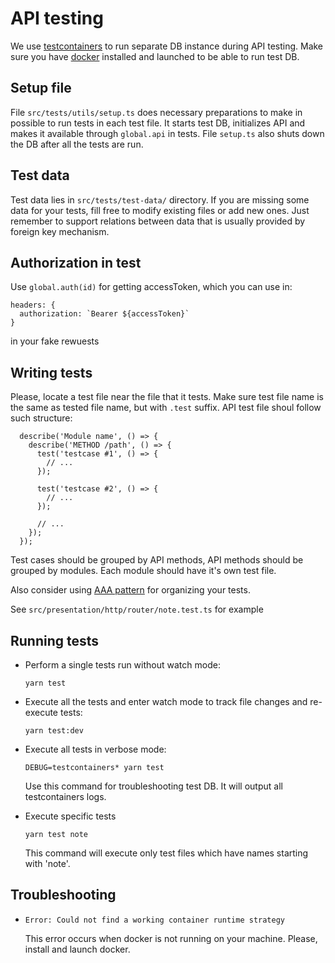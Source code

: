 # API testing

We use [testcontainers](https://testcontainers.com/) to run separate DB instance during API testing. Make sure you have [docker](https://www.docker.com/) installed and launched to be able to run test DB.

## Setup file
File `src/tests/utils/setup.ts` does necessary preparations to make in possible to run tests in each test file. It starts test DB, initializes API and makes it available through `global.api` in tests. File `setup.ts` also shuts down the DB after all the tests are run.

## Test data
Test data lies in `src/tests/test-data/` directory. If you are missing some data for your tests, fill free to modify existing files or add new ones. Just remember to support relations between data that is usually provided by foreign key mechanism.

## Authorization in test
Use `global.auth(id)` for getting accessToken, which you can use in:
```
headers: {
  authorization: `Bearer ${accessToken}`
}  
```
in your fake rewuests

## Writing tests
Please, locate a test file near the file that it tests. Make sure test file name is the same as tested file name, but with `.test` suffix.
API test file shoul follow such structure:
```
  describe('Module name', () => {
    describe('METHOD /path', () => {
      test('testcase #1', () => {
        // ...
      });

      test('testcase #2', () => {
        // ...
      });

      // ...
    });
  });
```

Test cases should be grouped by API methods, API methods should be grouped by modules.
Each module should have it's own test file.

Also consider using [AAA pattern](https://medium.com/@pjbgf/title-testing-code-ocd-and-the-aaa-pattern-df453975ab80) for organizing your tests.

See `src/presentation/http/router/note.test.ts` for example

## Running tests
- Perform a single tests run without watch mode:
  ```
  yarn test
  ```

- Execute all the tests and enter watch mode to track file changes and re-execute tests:

  ```
  yarn test:dev
  ```

- Execute all tests in verbose mode:
  ```
  DEBUG=testcontainers* yarn test
  ```
  Use this command for troubleshooting test DB. It will output all testcontainers logs.
- Execute specific tests
  ```
  yarn test note
  ```
  This command will execute only test files which have names starting with 'note'.


## Troubleshooting
- `Error: Could not find a working container runtime strategy`

  This error occurs when docker is not running on your machine. Please, install and launch docker.
